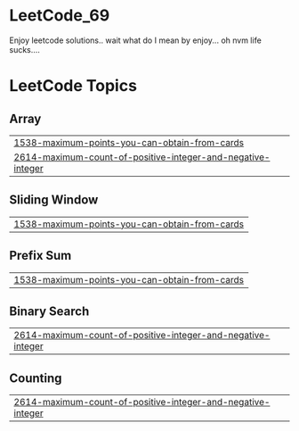 # LeetCode_69
Enjoy leetcode solutions.. wait what do I mean by enjoy... oh nvm life sucks....

<!---LeetCode Topics Start-->
# LeetCode Topics
## Array
|  |
| ------- |
| [1538-maximum-points-you-can-obtain-from-cards](https://github.com/divyam4070/LeetCode_69/tree/master/1538-maximum-points-you-can-obtain-from-cards) |
| [2614-maximum-count-of-positive-integer-and-negative-integer](https://github.com/divyam4070/LeetCode_69/tree/master/2614-maximum-count-of-positive-integer-and-negative-integer) |
## Sliding Window
|  |
| ------- |
| [1538-maximum-points-you-can-obtain-from-cards](https://github.com/divyam4070/LeetCode_69/tree/master/1538-maximum-points-you-can-obtain-from-cards) |
## Prefix Sum
|  |
| ------- |
| [1538-maximum-points-you-can-obtain-from-cards](https://github.com/divyam4070/LeetCode_69/tree/master/1538-maximum-points-you-can-obtain-from-cards) |
## Binary Search
|  |
| ------- |
| [2614-maximum-count-of-positive-integer-and-negative-integer](https://github.com/divyam4070/LeetCode_69/tree/master/2614-maximum-count-of-positive-integer-and-negative-integer) |
## Counting
|  |
| ------- |
| [2614-maximum-count-of-positive-integer-and-negative-integer](https://github.com/divyam4070/LeetCode_69/tree/master/2614-maximum-count-of-positive-integer-and-negative-integer) |
<!---LeetCode Topics End-->